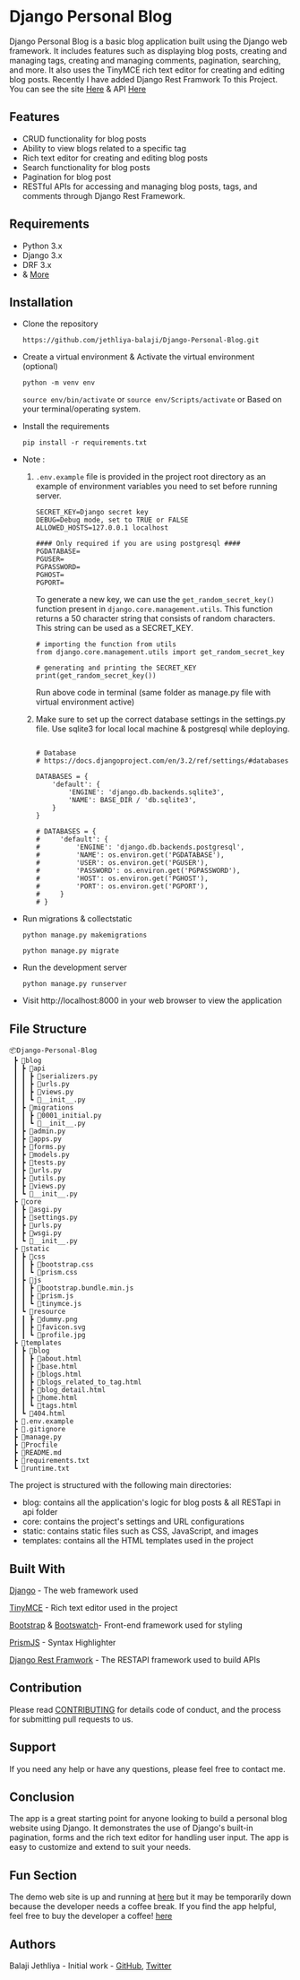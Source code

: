 # Django Personal Blog

Django Personal Blog is a basic blog application built using the Django web framework. It includes features such as displaying blog posts, creating and managing tags, creating and managing comments, pagination, searching, and more. It also uses the TinyMCE rich text editor for creating and editing blog posts. Recently I have added Django Rest Framwork To this Project. You can see the site [Here](https://jethliyabalaji-blogs.up.railway.app/)
& API [Here](https://jethliyabalaji-blogs.up.railway.app/)

## Features
- CRUD functionality for blog posts
- Ability to view blogs related to a specific tag
- Rich text editor for creating and editing blog posts
- Search functionality for blog posts
- Pagination for blog post
- RESTful APIs for accessing and managing blog posts, tags, and comments through Django Rest Framework.

## Requirements
- Python 3.x
- Django 3.x
- DRF 3.x
- & [More](https://github.com/jethliya-balaji/Django-Personal-Blog/blob/main/requirements.txt)

## Installation



- Clone the repository

    `https://github.com/jethliya-balaji/Django-Personal-Blog.git`
- Create a virtual environment & Activate the virtual environment (optional)

    `python -m venv env`

    `source env/bin/activate` or `source env/Scripts/activate` or Based on your terminal/operating system. 
- Install the requirements

    `pip install -r requirements.txt`

- Note :
    1. `.env.example` file is provided in the project root directory as an example of environment variables you need to set before running server.

        ```
        SECRET_KEY=Django secret key
        DEBUG=Debug mode, set to TRUE or FALSE
        ALLOWED_HOSTS=127.0.0.1 localhost

        #### Only required if you are using postgresql ####
        PGDATABASE=
        PGUSER=
        PGPASSWORD=
        PGHOST=
        PGPORT=
        ```

        To generate a new key, we can use the `get_random_secret_key()` function present in `django.core.management.utils`. This function returns a 50 character string that consists of random characters. This string can be used as a SECRET_KEY.
        ```
        # importing the function from utils
        from django.core.management.utils import get_random_secret_key

        # generating and printing the SECRET_KEY
        print(get_random_secret_key())
        ```
        Run above code in terminal (same folder as manage.py file with virtual environment active)

    2. Make sure to set up the correct database settings in the settings.py file. Use sqlite3 for local local machine & postgresql while deploying.
        ```

        # Database
        # https://docs.djangoproject.com/en/3.2/ref/settings/#databases

        DATABASES = {
            'default': {
                'ENGINE': 'django.db.backends.sqlite3',
                'NAME': BASE_DIR / 'db.sqlite3',
            }
        }

        # DATABASES = {
        #     'default': {
        #         'ENGINE': 'django.db.backends.postgresql',
        #         'NAME': os.environ.get('PGDATABASE'),
        #         'USER': os.environ.get('PGUSER'),
        #         'PASSWORD': os.environ.get('PGPASSWORD'),
        #         'HOST': os.environ.get('PGHOST'),
        #         'PORT': os.environ.get('PGPORT'),
        #     }
        # }
        ```

- Run migrations & collectstatic

    `python manage.py makemigrations`

    `python manage.py migrate`
- Run the development server

    `python manage.py runserver`
- Visit http://localhost:8000 in your web browser to view the application


## File Structure
```
📦Django-Personal-Blog
 ┣ 📂blog
 ┃ ┣ 📂api
 ┃ ┃ ┣ 📜serializers.py
 ┃ ┃ ┣ 📜urls.py
 ┃ ┃ ┣ 📜views.py
 ┃ ┃ ┗ 📜__init__.py
 ┃ ┣ 📂migrations
 ┃ ┃ ┣ 📜0001_initial.py
 ┃ ┃ ┗ 📜__init__.py
 ┃ ┣ 📜admin.py
 ┃ ┣ 📜apps.py
 ┃ ┣ 📜forms.py
 ┃ ┣ 📜models.py
 ┃ ┣ 📜tests.py
 ┃ ┣ 📜urls.py
 ┃ ┣ 📜utils.py
 ┃ ┣ 📜views.py
 ┃ ┗ 📜__init__.py
 ┣ 📂core
 ┃ ┣ 📜asgi.py
 ┃ ┣ 📜settings.py
 ┃ ┣ 📜urls.py
 ┃ ┣ 📜wsgi.py
 ┃ ┗ 📜__init__.py
 ┣ 📂static
 ┃ ┣ 📂css
 ┃ ┃ ┣ 📜bootstrap.css
 ┃ ┃ ┗ 📜prism.css
 ┃ ┣ 📂js
 ┃ ┃ ┣ 📜bootstrap.bundle.min.js
 ┃ ┃ ┣ 📜prism.js
 ┃ ┃ ┗ 📜tinymce.js
 ┃ ┗ 📂resource
 ┃ ┃ ┣ 📜dummy.png
 ┃ ┃ ┣ 📜favicon.svg
 ┃ ┃ ┗ 📜profile.jpg
 ┣ 📂templates
 ┃ ┣ 📂blog
 ┃ ┃ ┣ 📜about.html
 ┃ ┃ ┣ 📜base.html
 ┃ ┃ ┣ 📜blogs.html
 ┃ ┃ ┣ 📜blogs_related_to_tag.html
 ┃ ┃ ┣ 📜blog_detail.html
 ┃ ┃ ┣ 📜home.html
 ┃ ┃ ┗ 📜tags.html
 ┃ ┗ 📜404.html
 ┣ 📜.env.example
 ┣ 📜.gitignore
 ┣ 📜manage.py
 ┣ 📜Procfile
 ┣ 📜README.md
 ┣ 📜requirements.txt
 ┗ 📜runtime.txt
```
The project is structured with the following main directories:
- blog: contains all the application's logic for blog posts & all RESTapi in api folder
- core: contains the project's settings and URL configurations
- static: contains static files such as CSS, JavaScript, and images
- templates: contains all the HTML templates used in the project

## Built With
[Django](https://docs.djangoproject.com/en/3.2/) - The web framework used

[TinyMCE](https://www.tiny.cloud/) - Rich text editor used in the project

[Bootstrap](https://getbootstrap.com/) & [Bootswatch](https://bootswatch.com)- Front-end framework used for styling

[PrismJS](https://prismjs.com/) - Syntax Highlighter

[Django Rest Framwork](https://www.django-rest-framework.org/) - The RESTAPI framework used to build APIs 

## Contribution
Please read [CONTRIBUTING](https://gist.github.com/PurpleBooth/b24679402957c63ec426) for details code of conduct, and the process for submitting pull requests to us.

## Support
If you need any help or have any questions, please feel free to contact me.

## Conclusion
The app is a great starting point for anyone looking to build a personal blog website using Django. It demonstrates the use of Django's built-in pagination, forms and the rich text editor for handling user input. The app is easy to customize and extend to suit your needs.

## Fun Section
The demo web site is up and running at [here](https://jethliyabalaji-blogs.up.railway.app/) but it may be temporarily down because the developer needs a coffee break. If you find the app helpful, feel free to buy the developer a coffee! [here]()

## Authors
Balaji Jethliya - Initial work - [GitHub](https://github.com/jethliya-balaji), [Twitter](https://twitter.com/jethliyabalaji)
